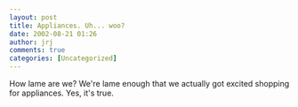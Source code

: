 ```yaml
---
layout: post
title: Appliances. Uh... woo?
date: 2002-08-21 01:26
author: jrj
comments: true
categories: [Uncategorized]
---
```

How lame are we? We're lame enough that we actually got excited shopping for appliances. Yes, it's true.

